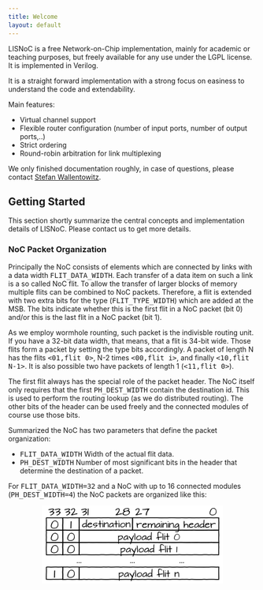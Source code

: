 ```yaml
---
title: Welcome
layout: default
---
```


LISNoC is a free Network-on-Chip implementation, mainly for academic
or teaching purposes, but freely available for any use under the LGPL
license. It is implemented in Verilog.

It is a straight forward implementation with a strong focus on
easiness to understand the code and extendability.

Main features:

<ul>
  <li>Virtual channel support</li>
  <li>Flexible router configuration (number of input
ports, number of output ports,..)</li>
  <li>Strict ordering</li>
  <li>Round-robin arbitration for link multiplexing</li>
</ul>
	
We only finished documentation roughly, in case of questions, please
contact <a href="mailto:stefan.wallentowitz@tum.de">Stefan
Wallentowitz</a>.

<h2> <a id="getting-started" class="anchor" href="#getting-started"
 aria-hidden="true"><span class="octicon
 octicon-link"></span></a>Getting Started</h2>
	
<p>This section shortly summarize the central concepts and
implementation details of LISNoC. Please contact us to get more
details.</p>

<h3>NoC Packet Organization</h3>

<p>Principally the NoC consists of elements which are connected by
links with a data width <tt>FLIT_DATA_WIDTH</tt>.  Each transfer of a
data item on such a link is a so called NoC flit. To allow the
transfer of larger blocks of memory multiple flits can be combined to
NoC packets. Therefore, a flit is extended with two extra bits for the
type (<tt>FLIT_TYPE_WIDTH</tt>) which are added at the MSB. The bits
indicate whether this is the first flit in a NoC packet (bit 0) and/or
this is the last flit in a NoC packet (bit 1).</p>

<p>As we employ wormhole rounting, such packet is the indivisble
routing unit. If you have a 32-bit data width, that means, that a flit
is 34-bit wide. Those flits form a packet by setting the type bits
accordingly. A packet of length N has the flits <tt>&lt;01,flit
0&gt;</tt>, N-2 times <tt>&lt;00,flit i&gt;</tt>, and finally
<tt>&lt;10,flit N-1&gt;</tt>. It is also possible two have packets of
length 1 (<tt>&lt;11,flit 0&gt;</tt>).</p>

<p>The first flit always has the special role of the packet
header. The NoC itself only requires that the first
<tt>PH_DEST_WIDTH</tt> contain the destination id. This is used to
perform the routing lookup (as we do distributed routing). The other
bits of the header can be used freely and the connected modules of
course use those bits.</p>

<p>Summarized the NoC has two parameters that define the packet
organization:</p>
	
<ul>
  <li><tt>FLIT_DATA_WIDTH</tt> Width of the actual flit data.</li>
  <li><tt>PH_DEST_WIDTH</tt> Number of most significant bits
  in the header that determine the destination of a
  packet.</li> </ul>

<p>For <tt>FLIT_DATA_WIDTH=32</tt> and a NoC with up to 16
connected modules (<tt>PH_DEST_WIDTH=4</tt>) the NoC packets
are organized like this:</p>
	
<center><img src="images/lisnoc_packet.png"/></center>

